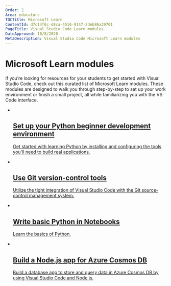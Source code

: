 ```yaml
---
Order: 2
Area: educators
TOCTitle: Microsoft Learn
ContentId: d7c14f6c-d8ca-4516-9147-2deb86a29701
PageTitle: Visual Studio Code Learn modules
DateApproved: 10/8/2020
MetaDescription: Visual Studio Code Microsoft Learn modules
---
```

# Microsoft Learn modules

If you’re looking for resources for your students to get started with Visual Studio Code, check out this curated list of Microsoft Learn modules. These modules are designed to walk you through step-by-step to set up your work environment or finish a small project, all while familiarizing you with the VS Code interface.

<ul class="module-list">
	<li class="module">
		<a href="https://docs.microsoft.com/en-us/learn/modules/python-install-vscode/">
			<img src="images/learn-python-vscode.png" alt aria-hidden="true" class="thumb"/>
			<div class="info">
				<h2 class="title faux-h3">Set up your Python beginner development environment</h2>
				<p class="description">Get started with learning Python by installing and configuring the tools you'll need to build real applications.</p>
			</div>
		</a>
	</li>
	<li class="module">
		<a href="https://docs.microsoft.com/en-us/learn/modules/use-git-from-vs-code/">
			<img src="images/learn-git.png" alt aria-hidden="true" class="thumb"/>
			<div class="info">
				<h2 class="title faux-h3">Use Git version-control tools</h2>
				<p class="description">Utilize the tight integration of Visual Studio Code with the Git source-control management system.</p>
			</div>
		</a>
	</li>
	<li class="module">
		<a href="https://docs.microsoft.com/en-us/learn/modules/basic-python-nasa/">
			<img src=images/learn-python-notebooks.png" alt aria-hidden="true" class="thumb"/>
			<div class="info">
				<h2 class="title faux-h3">Write basic Python in Notebooks</h2>
				<p class="description">Learn the basics of Python.</p>
			</div>
		</a>
	</li>
	<li class="module">
		<a href="https://docs.microsoft.com/en-us/learn/modules/build-node-cosmos-app-vscode/">
			<img src="images/learn-node-app.png" alt aria-hidden="true" class="thumb"/>
			<div class="info">
				<h2 class="title faux-h3">Build a Node.js app for Azure Cosmos DB</h2>
				<p class="description">Build a database app to store and query data in Azure Cosmos DB by using Visual Studio Code and Node.js.</p>
			</div>
		</a>
	</li>
</ul>
